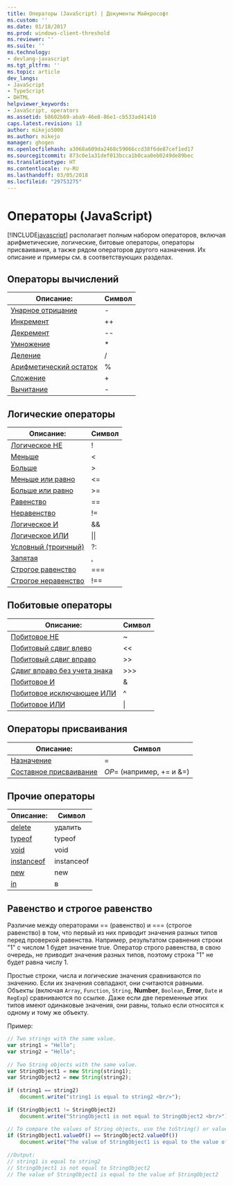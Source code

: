 ```yaml
---
title: Операторы (JavaScript) | Документы Майкрософт
ms.custom: ''
ms.date: 01/18/2017
ms.prod: windows-client-threshold
ms.reviewer: ''
ms.suite: ''
ms.technology:
- devlang-javascript
ms.tgt_pltfrm: ''
ms.topic: article
dev_langs:
- JavaScript
- TypeScript
- DHTML
helpviewer_keywords:
- JavaScript, operators
ms.assetid: b8602b69-aba9-46e8-86e1-cb533ad41410
caps.latest.revision: 13
author: mikejo5000
ms.author: mikejo
manager: ghogen
ms.openlocfilehash: a3068a609da2468c59066ccd38f6de87cef1ed17
ms.sourcegitcommit: 873c0e1a31def013bcca1b0caa0eb0249de89bec
ms.translationtype: HT
ms.contentlocale: ru-RU
ms.lasthandoff: 03/05/2018
ms.locfileid: "29753275"
---
```

# <a name="operators-javascript"></a>Операторы (JavaScript)
[!INCLUDE[javascript](../javascript/includes/javascript-md.md)] располагает полным набором операторов, включая арифметические, логические, битовые операторы, операторы присваивания, а также рядом операторов другого назначения. Их описание и примеры см. в соответствующих разделах.  
  
## <a name="computational-operators"></a>Операторы вычислений  
  
|Описание:|Символ|  
|-----------------|------------|  
|[Унарное отрицание](../javascript/reference/subtraction-operator-decrement-javascript.md)|-|  
|[Инкремент](../javascript/reference/increment-and-decrement-operators-javascript.md)|++|  
|[Декремент](../javascript/reference/increment-and-decrement-operators-javascript.md)|--|  
|[Умножение](../javascript/reference/multiplication-operator-decrement-javascript.md)|*|  
|[Деление](../javascript/reference/division-operator-decrement-javascript.md)|/|  
|[Арифметический остаток](../javascript/reference/modulus-operator-decrementjavascript.md)|%|  
|[Сложение](../javascript/reference/addition-operator-decrement-javascript.md)|+|  
|[Вычитание](../javascript/reference/subtraction-operator-decrement-javascript.md)|-|  
  
## <a name="logical-operators"></a>Логические операторы  
  
|Описание:|Символ|  
|-----------------|------------|  
|[Логическое НЕ](../javascript/reference/logical-not-operator-decrement-exclpt-javascript.md)|!|  
|[Меньше](../javascript/reference/comparison-operators-javascript.md)|\<|  
|[Больше](../javascript/reference/comparison-operators-javascript.md)|>|  
|[Меньше или равно](../javascript/reference/comparison-operators-javascript.md)|\<=|  
|[Больше или равно](../javascript/reference/comparison-operators-javascript.md)|>=|  
|[Равенство](../javascript/reference/comparison-operators-javascript.md)|==|  
|[Неравенство](../javascript/reference/comparison-operators-javascript.md)|!=|  
|[Логическое И](../javascript/reference/logical-and-operator-decrement-javascript.md)|&&|  
|[Логическое ИЛИ](../javascript/reference/logical-or-operator-decrement-javascript.md)|&#124;&#124;|  
|[Условный (троичный)](../javascript/reference/conditional-ternary-operator-decrement-javascript.md)|?:|  
|[Запятая](../javascript/reference/comma-operator-decrement-javascript.md)|,|  
|[Строгое равенство](../javascript/reference/comparison-operators-javascript.md)|===|  
|[Строгое неравенство](../javascript/reference/comparison-operators-javascript.md)|!==|  
  
## <a name="bitwise-operators"></a>Побитовые операторы  
  
|Описание:|Символ|  
|-----------------|------------|  
|[Побитовое НЕ](../javascript/reference/bitwise-not-operator-decrement-tilde-javascript.md)|~|  
|[Побитовый сдвиг влево](../javascript/reference/bitwise-left-shift-operator-decrement-javascript.md)|<\<|  
|[Побитовый сдвиг вправо](../javascript/reference/bitwise-right-shift-operator-decrement-javascript.md)|>>|  
|[Сдвиг вправо без учета знака](../javascript/reference/unsigned-right-shift-operator-decrement-javascript.md)|>>>|  
|[Побитовое И](../javascript/reference/bitwise-and-operator-decrement-javascript.md)|&|  
|[Побитовое исключающее ИЛИ](../javascript/reference/bitwise-xor-operator-decrement-hat-javascript.md)|^|  
|[Побитовое ИЛИ](../javascript/reference/bitwise-or-operator-decrement-javascript.md)|&#124;|  
  
## <a name="assignment-operators"></a>Операторы присваивания  
  
|Описание:|Символ|  
|-----------------|------------|  
|[Назначение](../javascript/reference/assignment-operator-decrement-equal-javascript.md)|=|  
|[Составное присваивание](../javascript/reference/compound-assignment-operators-javascript.md)|*OP*= (например, += и &=)|  
  
## <a name="miscellaneous-operators"></a>Прочие операторы  
  
|Описание:|Символ|  
|-----------------|------------|  
|[delete](../javascript/reference/delete-operator-decrementjavascript.md)|удалить|  
|[typeof](../javascript/reference/typeof-operator-decrementjavascript.md)|typeof|  
|[void](../javascript/reference/void-operator-decrementjavascript.md)|void|  
|[instanceof](../javascript/reference/instanceof-operator-decrementjavascript.md)|instanceof|  
|[new](../javascript/reference/new-operator-decrementjavascript.md)|new|  
|[in](../javascript/reference/in-operator-decrementjavascript.md)|в|  
  
## <a name="equality-and-strict-equality"></a>Равенство и строгое равенство  
 Различие между операторами == (равенство) и === (строгое равенство) в том, что первый из них приводит значения разных типов перед проверкой равенства. Например, результатом сравнения строки "1" с числом 1 будет значение true. Оператор строго равенства, в свою очередь, не приводит значения разных типов, поэтому строка "1" не будет равна числу 1.  
  
 Простые строки, числа и логические значения сравниваются по значению. Если их значения совпадают, они считаются равными. Объекты (включая `Array`, `Function`, `String`, **Number**, `Boolean`, **Error**, `Date` и `RegExp`) сравниваются по ссылке. Даже если две переменные этих типов имеют одинаковые значения, они равны, только если относятся к одному и тому же объекту.  
  
 Пример:  
  
```JavaScript  
// Two strings with the same value.  
var string1 = "Hello";  
var string2 = "Hello";  
  
// Two String objects with the same value.  
var StringObject1 = new String(string1);  
var StringObject2 = new String(string2);  
  
if (string1 == string2)  
    document.write("string1 is equal to string2 <br/>");  
  
if (StringObject1 != StringObject2)  
    document.write("StringObject1 is not equal to StringObject2 <br/>");  
  
// To compare the values of String objects, use the toString() or valueOf() methods.  
if (StringObject1.valueOf() == StringObject2.valueOf())  
    document.write("The value of StringObject1 is equal to the value of StringObject2");  
  
//Output:  
// string1 is equal to string2   
// StringObject1 is not equal to StringObject2   
// The value of StringObject1 is equal to the value of StringObject2  
  
```